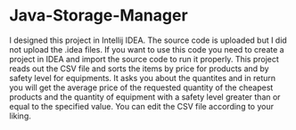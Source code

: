 # Java-Storage-Manager
I designed this project in Intellij IDEA. The source code is uploaded but I did not upload the .idea files. If you want to use this code you need to create a project in IDEA and import the source code to run it properly. This project reads out the CSV file and sorts the items by price for products and by safety level for equipments. It asks you about the quantites and in return you will get the average price of the requested quantity of the cheapest products and the quantity of equipment with a safety level greater than or equal to the specified value. You can edit the CSV file according to your liking. 
